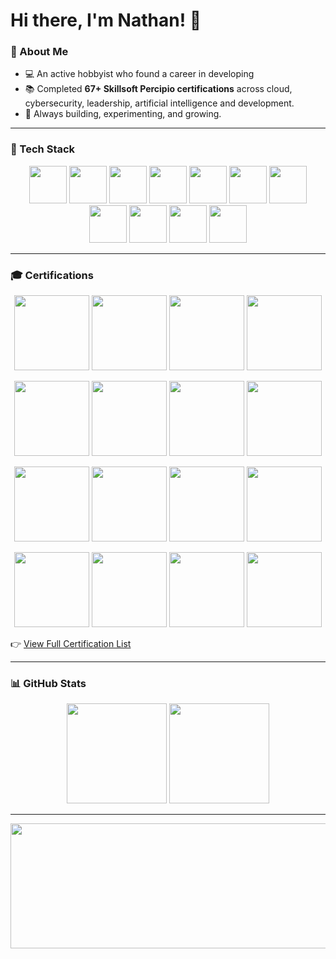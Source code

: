 # Hi there, I'm Nathan! 👋  

### 🚀 About Me
- 💻 An active hobbyist who found a career in developing 
- 📚 Completed **67+ Skillsoft Percipio certifications** across cloud, cybersecurity, leadership, artificial intelligence and development.  
- 🌱 Always building, experimenting, and growing.  

---

### 🔧 Tech Stack  

<p align="center">
  <img src="https://img.shields.io/badge/javascript-%23323330.svg?style=for-the-badge&logo=javascript&logoColor=%23F7DF1E" height="60" />
  <img src="https://img.shields.io/badge/react-%2320232a.svg?style=for-the-badge&logo=react&logoColor=%2361DAFB" height="60" />
  <img src="https://img.shields.io/badge/c%23-%23239120.svg?style=for-the-badge&logo=c-sharp&logoColor=white" height="60" />
  <img src="https://img.shields.io/badge/postgres-%23316192.svg?style=for-the-badge&logo=postgresql&logoColor=white" height="60" />
  <img src="https://img.shields.io/badge/Visual%20Studio-5C2D91.svg?style=for-the-badge&logo=visual-studio&logoColor=white" height="60" />
  <img src="https://img.shields.io/badge/VS%20Code-0078d7.svg?style=for-the-badge&logo=visual-studio-code&logoColor=white" height="60" />
  <img src="https://img.shields.io/badge/unity-%23000000.svg?style=for-the-badge&logo=unity&logoColor=white" height="60" />
  <img src="https://img.shields.io/badge/html5-%23E34F26.svg?style=for-the-badge&logo=html5&logoColor=white" height="60" />
  <img src="https://img.shields.io/badge/css3-%231572B6.svg?style=for-the-badge&logo=css3&logoColor=white" height="60" />
  <img src="https://img.shields.io/badge/github-%23121011.svg?style=for-the-badge&logo=github&logoColor=white" height="60" />
  <img src="https://img.shields.io/badge/python-3776AB?style=for-the-badge&logo=python&logoColor=white" height="60" />
</p>  

---

### 🎓 Certifications  

<p align="center">
  <!-- Example Percipio/Accredible badges -->
  <img src="https://api.accredible.com/v1/frontend/credential_website_embed_image/badge/96396465" height="120" />
  <img src="https://api.accredible.com/v1/frontend/credential_website_embed_image/badge/96703064" height="120" />
  <img src="https://api.accredible.com/v1/frontend/credential_website_embed_image/badge/96691076" height="120" />
  <img src="https://api.accredible.com/v1/frontend/credential_website_embed_image/badge/96117097" height="120" />
</p>
<p align="center">
  <img src="https://api.accredible.com/v1/frontend/credential_website_embed_image/badge/94842257" height="120" />
  <img src="https://api.accredible.com/v1/frontend/credential_website_embed_image/badge/94857542" height="120" />
  <img src="https://api.accredible.com/v1/frontend/credential_website_embed_image/badge/96717028" height="120" />
  <img src="https://api.accredible.com/v1/frontend/credential_website_embed_image/badge/96713805" height="120" />
</p>
<p align="center">
  <img src="https://api.accredible.com/v1/frontend/credential_website_embed_image/badge/97437199" height="120" />
  <img src="https://api.accredible.com/v1/frontend/credential_website_embed_image/badge/97524739" height="120" />
  <img src="https://api.accredible.com/v1/frontend/credential_website_embed_image/badge/97496308" height="120" />
  <img src="https://api.accredible.com/v1/frontend/credential_website_embed_image/badge/153023468" height="120" />
</p>
<p align="center">
  <img src="https://api.accredible.com/v1/frontend/credential_website_embed_image/badge/98122535" height="120" />
  <img src="https://api.accredible.com/v1/frontend/credential_website_embed_image/badge/100709372" height="120" />
  <img src="https://api.accredible.com/v1/frontend/credential_website_embed_image/badge/98498254" height="120" />
  <img src="https://api.accredible.com/v1/frontend/credential_website_embed_image/badge/98259516" height="120" />

</p>

👉 [View Full Certification List](https://skillsoft.digitalbadges.skillsoft.com/profile/nathanclover255322/wallet)  



---

### 📊 GitHub Stats  

<p align="center">
  <img src="https://github-readme-stats.vercel.app/api?username=cloverww04&show_icons=true&theme=radical" height="160"/>
  <img src="https://github-readme-stats.vercel.app/api/top-langs/?username=cloverww04&layout=donut&theme=radical" height="160"/>
</p>

---

<p align="center">
  <img src="https://github.com/user-attachments/assets/a5b6749f-8396-4ad6-981c-26913b6f2a9a" width="1100px" height="200px" />
</p>
